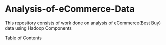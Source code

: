 # Analysis-of-eCommerce-Data
This repository consists of work done on analysis of eCommerce(Best Buy) data using Hadoop Components

Table of Contents


